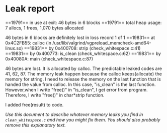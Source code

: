 # Leak report
==19791==     in use at exit: 46 bytes in 6 blocks
==19791==   total heap usage: 7 allocs, 1 frees, 1,070 bytes allocated

 46 bytes in 6 blocks are definitely lost in loss record 1 of 1
==19831==    at 0x4C2FB55: calloc (in /usr/lib/valgrind/vgpreload_memcheck-amd64-linux.so)
==19831==    by 0x400708: strip (check_whitespace.c:41)
==19831==    by 0x400773: is_clean (check_whitespace.c:62)
==19831==    by 0x40080A: main (check_whitespace.c:87)

46 bytes are lost. It is allocated by calloc. The predictable leaked codes are 41, 62, 87.
The memory leak happen because the calloc keeps(allocate) the memory for string.
I need to release the memory on the last function that is handed the value from calloc. 
In this case, "is_clean" is the last function. However,when I write "free()" in "is_clean", I get error from program.
Therefore, I write "free()" in char*strip function.

I added free(result) to code.




_Use this document to describe whatever memory leaks you find in `clean_whitespace.c` and how you might fix them. You should also probably remove this explanatory text._

